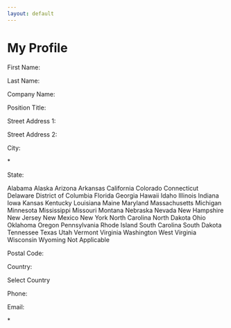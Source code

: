 ```yaml
---
layout: default
---
```


# My Profile

First Name:

Last Name:

Company Name:

Position Title:

Street Address 1:

Street Address 2:

City:

\*

State:

Alabama Alaska Arizona Arkansas California Colorado Connecticut Delaware
District of Columbia Florida Georgia Hawaii Idaho Illinois Indiana Iowa
Kansas Kentucky Louisiana Maine Maryland Massachusetts Michigan
Minnesota Mississippi Missouri Montana Nebraska Nevada New Hampshire New
Jersey New Mexico New York North Carolina North Dakota Ohio Oklahoma
Oregon Pennsylvania Rhode Island South Carolina South Dakota Tennessee
Texas Utah Vermont Virginia Washington West Virginia Wisconsin Wyoming
Not Applicable

Postal Code:

Country:

Select Country

Phone:

Email:

\*

